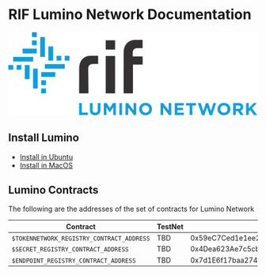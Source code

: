# RIF Lumino Network Documentation


![Lumino Network](Lumino.png?raw=true "RIF Lumino Network")


## Install Lumino

- [Install in Ubuntu](install_ubuntu.md)
- [Install in MacOS](install_macos.md)

## Lumino Contracts

The following are the addresses of the set of contracts for Lumino Network

| Contract                                | TestNet                                    | MainNet        |
|-----------------------------------------|--------------------------------------------|----------------|
| `$TOKENNETWORK_REGISTRY_CONTRACT_ADDRESS` | TBD | 0x59eC7Ced1e1ee2e4ccC74F197fB680D8f9426B96  |
| `$SECRET_REGISTRY_CONTRACT_ADDRESS`       | TBD | 0x4Dea623Ae7c5cb1F4aF9B46721D9a72d93C42BE9  |
| `$ENDPOINT_REGISTRY_CONTRACT_ADDRESS`     | TBD | 0x7d1E6f17baa2744B5213b697ae4C1D287bB10df0 |


